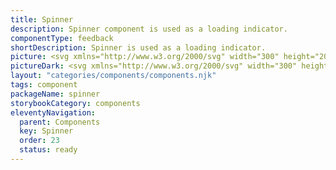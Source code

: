 ```yaml
---
title: Spinner
description: Spinner component is used as a loading indicator.
componentType: feedback
shortDescription: Spinner is used as a loading indicator.
picture: <svg xmlns="http://www.w3.org/2000/svg" width="300" height="200" fill="none" aria-labelledby="-component-Title -component-Desc" role="img"><title id="spinnerTitle">Illustration of the spinner component.</title><desc id="spinnerDesc">An illustrated spinner component representing spinner component card.</desc><path fill="#CCDBFF" fill-rule="evenodd" d="M150 82c-9.941 0-18 8.059-18 18s8.059 18 18 18 18-8.059 18-18-8.059-18-18-18Zm-24 18c0-13.255 10.745-24 24-24s24 10.745 24 24-10.745 24-24 24-24-10.745-24-24Z" clip-rule="evenodd"/><path fill="#36F" d="M126 99.898V100a23.926 23.926 0 0 0 16.996 22.961c1.926.609 4.45 1.008 6.656 1.039a23.931 23.931 0 0 0 17.319-7.027 3.001 3.001 0 0 0-4.243-4.243 17.943 17.943 0 0 1-12.714 5.273c-.108-.005-.216-.001-.325-.003-7.374-.125-13.668-4.761-16.331-11.203A18.376 18.376 0 0 1 132 99.974c.032-4.833 1.968-9.307 5.095-12.523l.177-.179.008-.008A17.946 17.946 0 0 1 150 82a3 3 0 1 0 0-6c-2.412 0-4.741.356-6.938 1.018a24.003 24.003 0 0 0-10.465 6.455 23.894 23.894 0 0 0-4.85 7.52A23.552 23.552 0 0 0 126 99.899Z"/></svg>
pictureDark: <svg xmlns="http://www.w3.org/2000/svg" width="300" height="200" fill="none" aria-labelledby="spinnerDarkTitle spinnerDarkDesc" role="img"><title id="spinnerDarkTitle">Illustration of the spinner component.</title><desc id="spinnerDarkDesc">An illustrated spinner component representing -component- component card.</desc><path fill="#36F" fill-opacity=".5" fill-rule="evenodd" d="M150 82c-9.941 0-18 8.059-18 18s8.059 18 18 18 18-8.059 18-18-8.059-18-18-18Zm-24 18c0-13.255 10.745-24 24-24s24 10.745 24 24-10.745 24-24 24-24-10.745-24-24Z" clip-rule="evenodd"/><path fill="#5985FF" d="M126 99.898V100a23.926 23.926 0 0 0 16.996 22.961c1.926.609 4.45 1.008 6.656 1.039a23.931 23.931 0 0 0 17.319-7.027 3.001 3.001 0 0 0-4.243-4.243 17.943 17.943 0 0 1-12.714 5.273c-.108-.005-.216-.001-.325-.003-7.374-.125-13.668-4.761-16.331-11.203A18.376 18.376 0 0 1 132 99.974c.032-4.833 1.968-9.307 5.095-12.523l.177-.179.008-.008A17.946 17.946 0 0 1 150 82a3 3 0 1 0 0-6c-2.412 0-4.741.356-6.938 1.018a24.003 24.003 0 0 0-10.465 6.455 23.894 23.894 0 0 0-4.85 7.52A23.552 23.552 0 0 0 126 99.899Z"/></svg>
layout: "categories/components/components.njk"
tags: component
packageName: spinner
storybookCategory: components
eleventyNavigation:
  parent: Components
  key: Spinner
  order: 23
  status: ready
---
```


